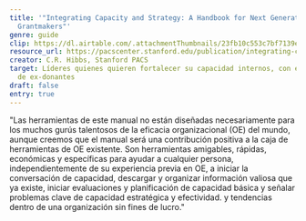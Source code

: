 ```yaml
---
title: '"Integrating Capacity and Strategy: A Handbook for Next Generation
  Grantmakers"'
genre: guide
clip: https://dl.airtable.com/.attachmentThumbnails/23fb10c553c7bf7139efeddc064f026f/ee2088cb
resource_url: https://pacscenter.stanford.edu/publication/integrating-capacity-and-strategy-a-handbook-for-next-generation-grantmakers-and-grantees/
creator: C.R. Hibbs, Stanford PACS
target: Líderes quienes quieren fortalecer su capacidad internos, con estos tips
  de ex-donantes
draft: false
entry: true
---
```

"Las herramientas de este manual no están diseñadas necesariamente para los muchos gurús talentosos de la eficacia organizacional (OE) del mundo, aunque creemos que el manual será una contribución positiva a la caja de herramientas de OE existente. Son herramientas amigables, rápidas, económicas y específicas para ayudar a cualquier persona, independientemente de su experiencia previa en OE, a iniciar la conversación de capacidad, descargar y organizar información valiosa que ya existe, iniciar evaluaciones y planificación de capacidad básica y señalar problemas clave de capacidad estratégica y efectividad. y tendencias dentro de una organización sin fines de lucro."